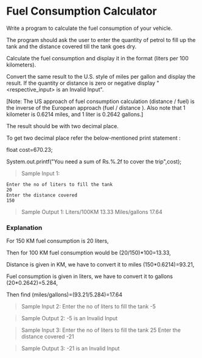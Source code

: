 # Fuel Consumption Calculator

Write a program to calculate the fuel consumption of your vehicle.

The program should ask the user to enter the quantity of petrol to fill up the tank and the distance covered till the tank goes dry.

Calculate the fuel consumption and display it in the format (liters per 100 kilometers).

Convert the same result to the U.S. style of miles per gallon and display the result. If the quantity or distance is zero or negative display "<respective_input> is an Invalid Input".

[Note: The US approach of fuel consumption calculation (distance / fuel) is the inverse of the European approach (fuel / distance ). Also note that 1 kilometer is 0.6214 miles, and 1 liter is 0.2642 gallons.]

The result should be with two decimal place.

To get two decimal place refer the below-mentioned print statement :

float cost=670.23;

System.out.printf("You need a sum of Rs.%.2f to cover the trip",cost);

> Sample Input 1:

    Enter the no of liters to fill the tank
    20
    Enter the distance covered
    150

> Sample Output 1:
    Liters/100KM
    13.33
    Miles/gallons
    17.64

### Explanation

For 150 KM fuel consumption is 20 liters, 

Then for 100 KM fuel consumption would be (20/150)*100=13.33,

Distance is given in KM, we have to convert it to miles (150*0.6214)=93.21,

Fuel consumption is given in liters, we have to convert it to gallons (20*0.2642)=5.284, 

Then find (miles/gallons)=(93.21/5.284)=17.64

> Sample Input 2:
    Enter the no of liters to fill the tank
    -5

> Sample Output 2:
    -5 is an Invalid Input

> Sample Input 3:
    Enter the no of liters to fill the tank
    25
    Enter the distance covered
    -21

> Sample Output 3:
    -21 is an Invalid Input